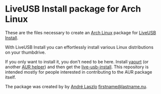 LiveUSB Install package for Arch Linux
=======================================

These are the files necessary to create an [Arch
Linux](http://www.archlinux.org/) package for [LiveUSB
Install](http://live.learnfree.eu/).

With LiveUSB Install you can effortlessly install various Linux distributions
on your thumbdrive.

If you only want to install it, you don't need to be here. Install
[yaourt](https://wiki.archlinux.org/index.php/Yaourt) (or another [AUR
helper](https://wiki.archlinux.org/index.php/AUR_Helpers)) and then get the
[live-usb-install](https://aur.archlinux.org/packages/live-usb-install/). This
repository is intended mostly for people interested in contributing to the AUR
package itself.

The package was created by by [André Laszlo](http://www.laszlo.nu)
<firstname@lastname.nu>.
